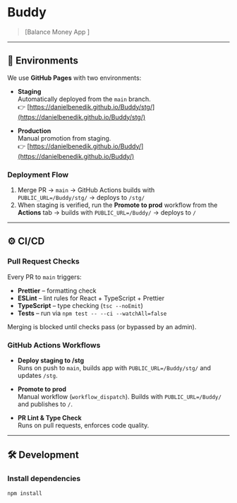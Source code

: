 # Buddy

> [Balance Money App ]

---

## 🚀 Environments

We use **GitHub Pages** with two environments:

- **Staging**  
  Automatically deployed from the `main` branch.  
  👉 [https://danielbenedik.github.io/Buddy/stg/](https://danielbenedik.github.io/Buddy/stg/)

- **Production**  
  Manual promotion from staging.  
  👉 [https://danielbenedik.github.io/Buddy/](https://danielbenedik.github.io/Buddy/)

### Deployment Flow

1. Merge PR → `main` → GitHub Actions builds with  
   `PUBLIC_URL=/Buddy/stg/` → deploys to `/stg/`
2. When staging is verified, run the **Promote to prod** workflow from the  
   **Actions** tab → builds with `PUBLIC_URL=/Buddy/` → deploys to `/`

---

## ⚙️ CI/CD

### Pull Request Checks
Every PR to `main` triggers:
- **Prettier** – formatting check
- **ESLint** – lint rules for React + TypeScript + Prettier
- **TypeScript** – type checking (`tsc --noEmit`)
- **Tests** – run via `npm test -- --ci --watchAll=false`

Merging is blocked until checks pass (or bypassed by an admin).

### GitHub Actions Workflows

- **Deploy staging to /stg**  
  Runs on push to `main`, builds app with `PUBLIC_URL=/Buddy/stg/` and updates `/stg`.

- **Promote to prod**  
  Manual workflow (`workflow_dispatch`). Builds with `PUBLIC_URL=/Buddy/` and publishes to `/`.

- **PR Lint & Type Check**  
  Runs on pull requests, enforces code quality.

---

## 🛠️ Development

### Install dependencies
```bash
npm install
